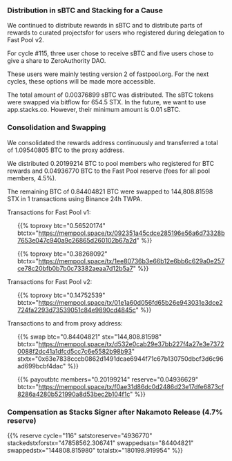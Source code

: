 ---
---

### Distribution in sBTC and Stacking for a Cause

We continued to distribute rewards in sBTC and to distribute parts of rewards to curated projectsfor for users who registered during delegation to Fast Pool v2.

For cycle #115, three user chose to receive sBTC and five users chose to give a share to ZeroAuthority DAO.

These users were mainly testing version 2 of fastpool.org. For the next cycles, these options will be made more accessible.

The total amount of 0.00376899 sBTC was distributed. The sBTC tokens were swapped via bitflow for 654.5 STX. In the future, we want to use app.stacks.co. However, their minimum amount is 0.01 sBTC.

### Consolidation and Swapping

We consolidated the rewards address continuously and transferred a total of 1.09540805 BTC to the proxy address.

We distributed 0.20199214 BTC to pool members who registered for BTC rewards and 0.04936770 BTC to the Fast Pool reserve (fees for all pool members, 4.5%).

The remaining BTC of 0.84404821 BTC were swapped to 144,808.81598 STX in 1 transactions using Binance 24h TWPA.

Transactions for Fast Pool v1:

<ul>

{{% toproxy btc="0.56520174"
  btctx="https://mempool.space/tx/092351a45cdce285196e56a6d73328b7653e047c940a9c26865d260102b67a2d" %}}

{{% toproxy btc="0.38268092"
  btctx="https://mempool.space/tx/1ee80736b3e66b12e6bb6c629a0e257ce78c20bfb0b7b0c73382aeaa7d12b5a7" %}}

</ul>

Transactions for Fast Pool v2:

<ul>

{{% toproxy btc="0.14752539"
  btctx="https://mempool.space/tx/01e1a60d056fd65b26e943031e3dce2724fa2293d73539051c84e9890cd4845c" %}}

</ul>
Transactions to and from proxy address:

<ul>

{{% swap btc="0.84404821" stx="144,808.81598"
  btctx="https://mempool.space/tx/d532e0cab29e37bb227f4a27e3e73720088f2dc41a1dfcd5cc7c6e5582b98b93"
  stxtx="0x63e7838cccb0862d1491dcae6944f71c67b130750dbcf3d6c96ad699bcbf4dac" %}}

{{% payoutbtc members="0.20199214" reserve="0.04936629"
  btctx="https://mempool.space/tx/f0ae31d86dc0d2486d23e17dfe6873cf8286a4280b521990a8d53bec2b104f1c" %}}

</ul>

### Compensation as Stacks Signer after Nakamoto Release (4.7% reserve)

{{% reserve cycle="116" satstoreserve="4936770"
stackedstxforstx="47858562.306741" swappedsats="84404821"
swappedstx="144808.815980" totalstx="180198.919954" %}}
